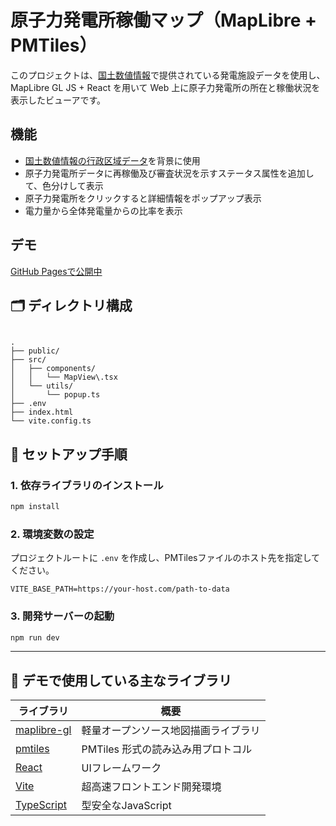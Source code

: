 # 原子力発電所稼働マップ（MapLibre + PMTiles）

このプロジェクトは、[国土数値情報](https://nlftp.mlit.go.jp/ksj/gml/datalist/KsjTmplt-P03.html)で提供されている発電施設データを使用し、MapLibre GL JS + React を用いて Web 上に原子力発電所の所在と稼働状況を表示したビューアです。

## 機能

- [国土数値情報の行政区域データ](https://nlftp.mlit.go.jp/ksj/gml/datalist/KsjTmplt-N03-2025.html)を背景に使用
- 原子力発電所データに再稼働及び審査状況を示すステータス属性を追加して、色分けして表示
- 原子力発電所をクリックすると詳細情報をポップアップ表示
- 電力量から全体発電量からの比率を表示

## デモ
[GitHub Pagesで公開中](https://hirofumikanda.github.io/power-plant-map/)

## 🗂️ ディレクトリ構成

```

.
├── public/
├── src/
│   ├── components/
│   │   └── MapView\.tsx
│   └── utils/
│       └── popup.ts
├── .env
├── index.html
└── vite.config.ts

````

## 🔧 セットアップ手順

### 1. 依存ライブラリのインストール

```bash
npm install
````

### 2. 環境変数の設定

プロジェクトルートに `.env` を作成し、PMTilesファイルのホスト先を指定してください。

```env
VITE_BASE_PATH=https://your-host.com/path-to-data
```

### 3. 開発サーバーの起動

```bash
npm run dev
```

---

## 🧪 デモで使用している主なライブラリ

| ライブラリ                                                     | 概要                    |
| --------------------------------------------------------- | --------------------- |
| [maplibre-gl](https://maplibre.org/)                      | 軽量オープンソース地図描画ライブラリ    |
| [pmtiles](https://github.com/protomaps/PMTiles) | PMTiles 形式の読み込み用プロトコル |
| [React](https://react.dev/)                               | UIフレームワーク             |
| [Vite](https://vitejs.dev/)                               | 超高速フロントエンド開発環境        |
| [TypeScript](https://www.typescriptlang.org/)             | 型安全なJavaScript        |

